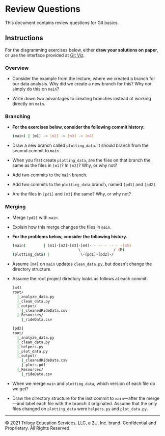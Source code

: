 # Review Questions

This document contains review questions for Git basics.

## Instructions

For the diagramming exercises below, either **draw your solutions on paper**, or use the interface provided at [Git Viz](https://peleke.github.io/git-viz/).

### Overview

* Consider the example from the lecture, where we created a branch for our data analysis. Why did we create a new branch for this? Why _not_ simply do this on `main`?

* Write down two advantages to creating branches instead of working directly on `main`.

### Branching

* **For the exercises below, consider the following commit history:**

  ```bash
  (main) | [m1] -> [m2] -> [m3] -> [m4]
  ```

* Draw a new branch called `plotting_data`. It should branch from the second commit to `main`.

* When you first create `plotting_data`, are the files on that branch the same as the files in `[m1]`? In `[m2]`? Why, or why not?

* Add two commits to the `main` branch.

* Add two commits to the `plotting_data` branch, named `[pd1]` and `[pd2]`.

* Are the files in `[pd1]` and `[m3]` the same? Why, or why not?

### Merging

* Merge `[pd2]` with `main`.

* Explain how this merge changes the files in `main`.

* **For the problems below, consider the following history.**

  ```bash
  (main)        | [m1]-[m2]-[m3]-[m4]- - -- - -- - -[m5]
                                \               / (M)
  (plotting_data) |              \-[pd1]-[pd2]-/
  ```

* Assume `[m4]` on `main` updates `clean_data.py`, but doesn't change the directory structure.

* Assume the root project directory looks as follows at each commit:

  ```bash
  [m4]
  root/
    |_analyze_data.py
    |_clean_data.py
    |_output/
      |_cleanedRideData.csv
    |_Resources/
      |_rideData.csv

  [pd2]
  root/
    |_analyze_data.py
    |_clean_data.py
    |_helpers.py
    |_plot_data.py
    |_output/
      |_cleanedRideData.csv
      |_plots.pdf
    |_Resources/
      |_rideData.csv
  ```

* When we merge `main` and `plotting_data`, which version of each file do we get?

* Draw the directory structure for the last commit to `main`—after the merge—and label each file with the branch it originated. Assume that the only files changed on `plotting_data` were `helpers.py` and `plot_data.py`.

---

© 2021 Trilogy Education Services, LLC, a 2U, Inc. brand. Confidential and Proprietary. All Rights Reserved.
